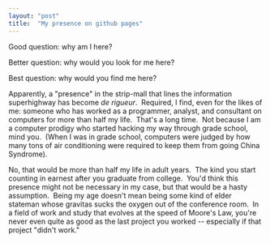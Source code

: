 ```yaml
---
layout: "post"
title:  "My presence on github pages"
---
```


Good question: why am I here?

Better question: why would you look for me here?

Best question: why would you find me here?

Apparently, a "presence" in the strip-mall that lines the information superhighway has become _de rigueur_.&nbsp; 
Required, I find, even for the likes of me: someone who has worked as a programmer, analyst, and consultant on computers for more than half my life.&nbsp; 
That's a long time.&nbsp; Not because I am a computer prodigy who started hacking my way through grade school, mind you.&nbsp; (When I was in grade school, 
computers were judged by how many tons of air conditioning were required to keep them from going China Syndrome).

No, that would be more than half my life in adult years.&nbsp; The kind you start counting in earnest after you graduate from college.&nbsp; 
You'd think this presence might not be necessary in my case, but that would be a hasty assumption.&nbsp; Being my age doesn't mean being some kind 
of elder stateman whose gravitas sucks the oxygen out of the conference room.&nbsp; In a field of work and study that evolves at the speed of Moore's Law, 
you're never even quite as good as the last project you worked -- especially if that project "didn't work."&nbsp; 